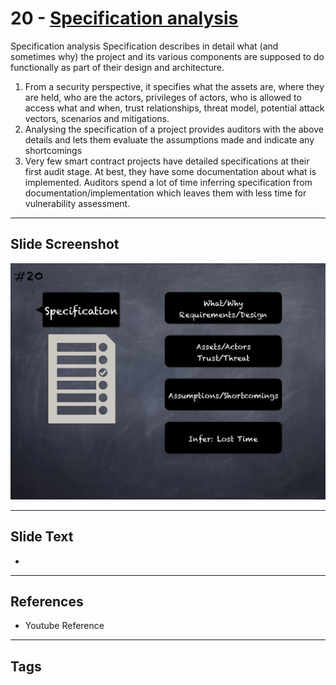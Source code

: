 
# 20 - [Specification analysis](./Specification%20analysis.md)

Specification analysis Specification describes in detail what (and sometimes why) the project and its various components are supposed to do functionally as part of their design and architecture. 


1.  From a security perspective, it specifies what the assets are, where they are held, who are the actors, privileges of actors, who is allowed to access what and when, trust relationships, threat model, potential attack vectors, scenarios and mitigations. 
2.  Analysing the specification of a project provides auditors with the above details and lets them evaluate the assumptions made and indicate any shortcomings
3.  Very few smart contract projects have detailed specifications at their first audit stage. At best, they have some documentation about what is implemented. Auditors spend a lot of time inferring specification from documentation/implementation which leaves them with less time for vulnerability assessment.


___
## Slide Screenshot
![020.png](../../images/6.%20Audit%20Techniques%20and%20Tools%20101/020.png)
___
## Slide Text
- 
___
## References
- Youtube Reference
___
## Tags
